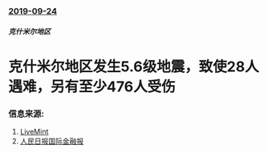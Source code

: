 ### [2019-09-24](/news/2019/09/24/index.md)

##### 克什米尔地区
#  克什米尔地区发生5.6级地震，致使28人遇难，另有至少476人受伤 




### 信息来源:

1. [LiveMint](https://www.livemint.com/news/india/earthquake-tremors-felt-in-delhi-ncr-surrounding-areas-1569323939660.html)
2. [人民日报国际金融报](http://www.ifnews.com/broadcast/59082.html)
